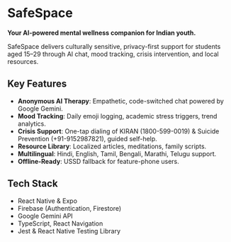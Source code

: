 # SafeSpace

**Your AI-powered mental wellness companion for Indian youth.**

SafeSpace delivers culturally sensitive, privacy-first support for students aged 15–29 through AI chat, mood tracking, crisis intervention, and local resources.

## Key Features
- **Anonymous AI Therapy**: Empathetic, code-switched chat powered by Google Gemini.
- **Mood Tracking**: Daily emoji logging, academic stress triggers, trend analytics.
- **Crisis Support**: One-tap dialing of KIRAN (1800-599-0019) & Suicide Prevention (+91-9152987821), guided self-help.
- **Resource Library**: Localized articles, meditations, family scripts.
- **Multilingual**: Hindi, English, Tamil, Bengali, Marathi, Telugu support.
- **Offline-Ready**: USSD fallback for feature-phone users.

## Tech Stack
- React Native & Expo
- Firebase (Authentication, Firestore)
- Google Gemini API
- TypeScript, React Navigation
- Jest & React Native Testing Library


